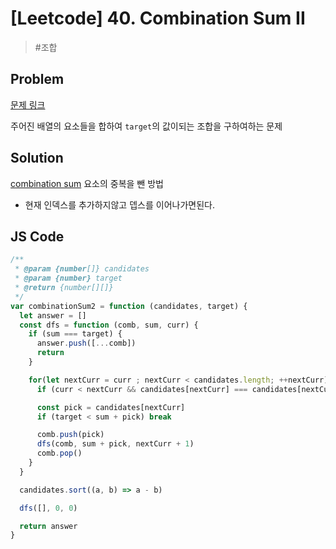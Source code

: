 # [Leetcode] 40. Combination Sum II

> #조합

## Problem

[문제 링크](https://leetcode.com/problems/combination-sum-ii/)

주어진 배열의 요소들을 합하여 `target`의 값이되는 조합을 구하여하는 문제

## Solution

[combination sum](https://velog.io/@253eosam/Leetcode-39.-Combination-Sum) 요소의 중복을 뺀 방법

- 현재 인덱스를 추가하지않고 뎁스를 이어나가면된다.

## JS Code

```js
/**
 * @param {number[]} candidates
 * @param {number} target
 * @return {number[][]}
 */
var combinationSum2 = function (candidates, target) {
  let answer = []
  const dfs = function (comb, sum, curr) {
    if (sum === target) {
      answer.push([...comb])
      return
    }

    for(let nextCurr = curr ; nextCurr < candidates.length; ++nextCurr) {
      if (curr < nextCurr && candidates[nextCurr] === candidates[nextCurr - 1]) continue

      const pick = candidates[nextCurr]
      if (target < sum + pick) break

      comb.push(pick)
      dfs(comb, sum + pick, nextCurr + 1)
      comb.pop()
    }
  }

  candidates.sort((a, b) => a - b)

  dfs([], 0, 0)

  return answer
}
```